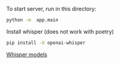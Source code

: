 To start server, run in this directory:

```sh
python -m  app.main
```

Install whisper (does not work with poetry)

```sh
pip install -U openai-whisper
```

[Whisper models](https://github.com/openai/whisper/blob/main/whisper/__init__.py#L17-L30)
